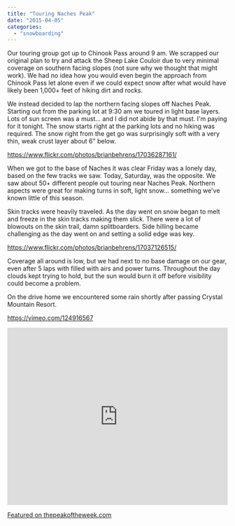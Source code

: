 ```yaml
---
title: "Touring Naches Peak"
date: "2015-04-05"
categories: 
  - "snowboarding"
---
```


Our touring group got up to Chinook Pass around 9 am. We scrapped our original plan to try and attack the Sheep Lake Couloir due to very minimal coverage on southern facing slopes (not sure why we thought that might work). We had no idea how you would even begin the approach from Chinook Pass let alone even if we could expect snow after what would have likely been 1,000+ feet of hiking dirt and rocks.

We instead decided to lap the northern facing slopes off Naches Peak. Starting out from the parking lot at 9:30 am we toured in light base layers. Lots of sun screen was a must... and I did not abide by that must. I'm paying for it tonight. The snow starts right at the parking lots and no hiking was required. The snow right from the get go was surprisingly soft with a very thin, weak crust layer about 6" below.

https://www.flickr.com/photos/brianbehrens/17036287161/

When we got to the base of Naches it was clear Friday was a lonely day, based on the few tracks we saw. Today, Saturday, was the opposite. We saw about 50+ different people out touring near Naches Peak. Northern aspects were great for making turns in soft, light snow... something we've known little of this season.

Skin tracks were heavily traveled. As the day went on snow began to melt and freeze in the skin tracks making them slick. There were a lot of blowouts on the skin trail, damn splitboarders. Side hilling became challenging as the day went on and setting a solid edge was key.

https://www.flickr.com/photos/brianbehrens/17037126515/

Coverage all around is low, but we had next to no base damage on our gear, even after 5 laps with filled with airs and power turns. Throughout the day clouds kept trying to hold, but the sun would burn it off before visibility could become a problem.

On the drive home we encountered some rain shortly after passing Crystal Mountain Resort.

https://vimeo.com/124916567

<iframe src="https://www.strava.com/activities/279360620/embed/d7755a700073a105705e80e712b820ab80f2e4da" width="100%" height="405" frameborder="0" scrolling="no"></iframe>

[Featured on thepeakoftheweek.com](http://thepeakoftheweek.com/2015/04/naches-peak-chinook-pass/)
